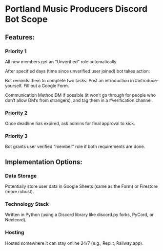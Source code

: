# Portland Music Producers Discord Bot Scope
## Features:
### Priority 1
All new members get an “Unverified” role automatically.

After specified days (time since unverified user joined) bot takes action:

Bot reminds them to complete two tasks:
Post an introduction in #introduce-yourself.
Fill out a Google Form.

Communication Method
DM if possible (it won’t go through for people who don’t allow DM’s from strangers), and tag them in a #verification channel.

### Priority 2
Once deadline has expired, ask admins for final approval to kick.

### Priority 3
Bot grants user verified “member” role if both requirements are done.

## Implementation Options:
### Data Storage
Potentially store user data in Google Sheets (same as the Form) or Firestore (more robust).
### Technology Stack
Written in Python (using a Discord library like discord.py forks, PyCord, or Nextcord).
### Hosting
Hosted somewhere it can stay online 24/7 (e.g., Replit, Railway.app).

